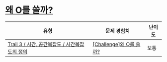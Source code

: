# [왜 O를 쓸까?](https://en.codetree.ai/trails/complete/curated-cards/challenge-reason-why-use-bigo)

|유형|문제 경험치|난이도|
|---|---|---|
|[Trail 3 / 시간, 공간복잡도 / 시간복잡도의 정의](https://www.codetree.ai/trail-info/novice-high/)|[[Challenge]왜 O를 쓸까?](https://www.codetree.ai/trails/complete/curated-cards/challenge-reason-why-use-bigo/)|보통|

